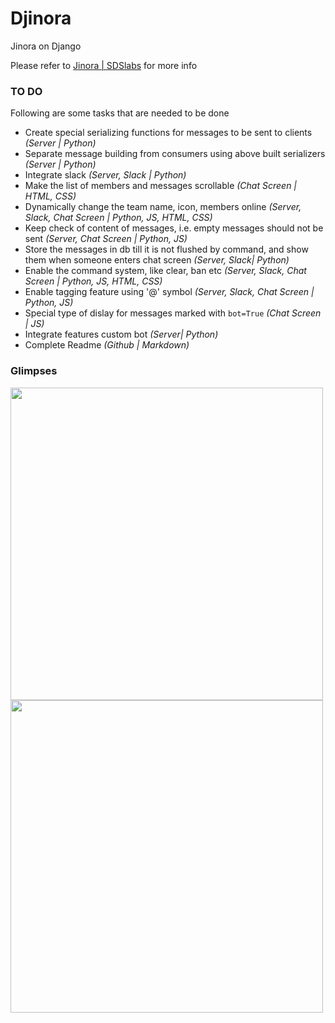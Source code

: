 Djinora
=======
Jinora on Django

Please refer to [Jinora | SDSlabs](https://github.com/sdslabs/jinora#jinora) for more info


### TO DO
Following are some tasks that are needed to be done
 * Create special serializing functions for messages to be sent to clients *(Server | Python)*
 * Separate message building from consumers using above built serializers *(Server | Python)*
 * Integrate slack *(Server, Slack | Python)*
 * Make the list of members and messages scrollable *(Chat Screen | HTML, CSS)*
 * Dynamically change the team name, icon, members online *(Server, Slack, Chat Screen | Python, JS, HTML, CSS)*
 * Keep check of content of messages, i.e. empty messages should not be sent *(Server, Chat Screen | Python, JS)*
 * Store the messages in db till it is not flushed by command, and show them when someone enters chat screen *(Server, Slack| Python)*
 * Enable the command system, like clear, ban etc *(Server, Slack, Chat Screen | Python, JS, HTML, CSS)*
 * Enable tagging feature using '@' symbol *(Server, Slack, Chat Screen | Python, JS)*
 * Special type of dislay for messages marked with `bot=True` *(Chat Screen | JS)*
 * Integrate features custom bot *(Server| Python)*
 * Complete Readme *(Github | Markdown)*


### Glimpses
<img src = "https://github.com/vishwas78/Djinora/blob/master/images/djinora_login.png" width = "500">
<img src = "https://github.com/vishwas78/Djinora/blob/master/images/djinora_chat.png" width = "500">
